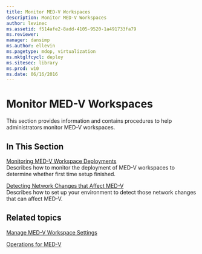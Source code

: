```yaml
---
title: Monitor MED-V Workspaces
description: Monitor MED-V Workspaces
author: levinec
ms.assetid: f514afe2-8add-4105-9520-1a491733fa79
ms.reviewer: 
manager: dansimp
ms.author: ellevin
ms.pagetype: mdop, virtualization
ms.mktglfcycl: deploy
ms.sitesec: library
ms.prod: w10
ms.date: 06/16/2016
---
```



# Monitor MED-V Workspaces


This section provides information and contains procedures to help administrators monitor MED-V workspaces.

## In This Section


<a href="" id="monitoring-med-v-workspace-deployments"></a>[Monitoring MED-V Workspace Deployments](monitoring-med-v-workspace-deployments.md)  
Describes how to monitor the deployment of MED-V workspaces to determine whether first time setup finished.

<a href="" id="detecting-network-changes-that-affect-med-v"></a>[Detecting Network Changes that Affect MED-V](detecting-network-changes-that-affect-med-v.md)  
Describes how to set up your environment to detect those network changes that can affect MED-V.

## Related topics


[Manage MED-V Workspace Settings](manage-med-v-workspace-settings.md)

[Operations for MED-V](operations-for-med-v.md)

 

 





